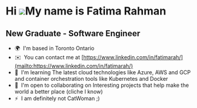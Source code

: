Hi ![](https://user-images.githubusercontent.com/18350557/176309783-0785949b-9127-417c-8b55-ab5a4333674e.gif)My name is Fatima Rahman
=====================================================================================================================================

New Graduate - Software Engineer
--------------------------------

*   🌍  I'm based in Toronto Ontario
*   ✉️  You can contact me at [https://www.linkedin.com/in/fatimarah/](mailto:https://www.linkedin.com/in/fatimarah/)
*   🧠  I'm learning The latest cloud technologies like Azure, AWS and GCP and container orchestration tools like Kubernetes and Docker
*   🤝  I'm open to collaborating on Interesting projects that help make the world a better place (cliche I know)
*   ⚡  I am definitely not CatWoman ;)

<!---
ftimarah/ftimarah is a ✨ special ✨ repository because its `README.md` (this file) appears on your GitHub profile.
You can click the Preview link to take a look at your changes.
--->
